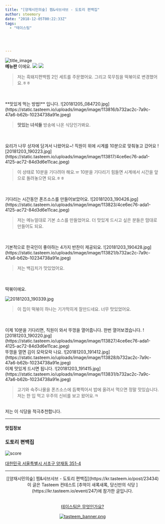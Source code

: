 ```yaml
---
title: "[양재시민의숲] 찜&샤브샤브 - 도토리 편백집"
author: steemory
date: "2018-12-05T00:22:33Z"
tags:
  - "테이스팀"
  
  
  
  
---
```

![title_image](https://static.tasteem.io/uploads/3843/post/23434/content_726a9b44-246e-4b75-b47b-68cb937faf24.jpeg)
<br/>
**메뉴판** 이에요.
![](https://static.tasteem.io/uploads/image/image/113814/4ce6ec76-ada1-4125-ac72-84d3d6e11cac.jpeg)
![](https://static.tasteem.io/uploads/image/image/113815/b732ac2c-7a9c-47a6-b62b-10234738a91e.jpeg)

> 저는 흑돼지편백찜 2인 세트를 주문했어요. 그리고 묵무침을 떡볶이로 변경했어요.ㅎㅎ

<br>
<br>
**맛있게 먹는 방법!** 입니다.
![20181205_084720.jpg](https://static.tasteem.io/uploads/image/image/113816/b732ac2c-7a9c-47a6-b62b-10234738a91e.jpeg)

> **맛있는 녀석들** 방송에 나온 식당인가봐요.

<br>
<br>
요리가 나무 상자에 담겨서 나왔어요~! 직원이 위에 시계를 10분으로 맞춰놓고 갔어요
![20181203_190223.jpg](https://static.tasteem.io/uploads/image/image/113817/4ce6ec76-ada1-4125-ac72-84d3d6e11cac.jpeg)

> 이 상태로 10분을 기다려야 해요.ㅠ 10분을 기다리기 힘들면 시계에서 시간을 앞으로 돌려놓으면 되요.ㅎㅎ

<br>
<br>
기다리는 시간동안 폰즈소스를 만들어보았어요.
![20181203_190426.jpg](https://static.tasteem.io/uploads/image/image/113823/4ce6ec76-ada1-4125-ac72-84d3d6e11cac.jpeg)

> 저는 메뉴얼대로 기본 소스를 만들었어요. 더 맛있게 드시고 싶은 분들은 맘대로 만들어도 되요.

<br>
<br>
기본적으로 한국인이 좋아하는 4가지 반찬이 제공되요.
![20181203_190428.jpg](https://static.tasteem.io/uploads/image/image/113821/b732ac2c-7a9c-47a6-b62b-10234738a91e.jpeg)

> 저는 백김치가 맛있었어요.

<br>
<br>
떡볶이에요.

![20181203_190339.jpg](https://static.tasteem.io/uploads/image/image/113826/4ce6ec76-ada1-4125-ac72-84d3d6e11cac.jpeg)

> 이 집이 떡볶이 하나는 기가막히게 잘만드네요. 너무 맛있었어요.

<br>
<br>
이제 10분을 기다리면, 직원이 와서 뚜껑을 열어줍니다. 한번 열어보겠습니다.
![20181203_190220.jpg](https://static.tasteem.io/uploads/image/image/113827/4ce6ec76-ada1-4125-ac72-84d3d6e11cac.jpeg)

<br>
뚜껑을 열면 김이 모락모락 나요.
![20181203_191412.jpg](https://static.tasteem.io/uploads/image/image/113828/b732ac2c-7a9c-47a6-b62b-10234738a91e.jpeg)

<br>
이제 맛있게 드시면 됩니다.
![20181203_191415.jpg](https://static.tasteem.io/uploads/image/image/113831/b732ac2c-7a9c-47a6-b62b-10234738a91e.jpeg)

> 고기와 숙주나물을 폰즈소스에 듬뿍찍어서 밥에 올려서 먹으면 정말 맛있습니다. 저는 한 입 먹고 우주의 신비를 보고 왔어요.ㅋ

<br>
저는 이 식당을 적극추천합니다.

---------------------
#### 맛집정보
### 도토리 편백집
![score](https://static.tasteem.io/images/steem/1Crowns.png)

[대한민국 서울특별시 서초구 양재동 351-4](https://kr.tasteem.io/post/23434#map)

-----------------------------------------
<center>[[양재시민의숲] 찜&샤브샤브 - 도토리 편백집](https://kr.tasteem.io/post/23434)
<br/>이 글은 Tasteem 컨테스트
 [추억이 새록새록, 당신만의 식당 ](https://kr.tasteem.io/event/247)에 참가한 글입니다.

<br/>[테이스팀은 무엇인가요?](https://kr.tasteem.io/about)

[![tasteem_banner.png](https://static.tasteem.io/images/tasteem_banner_v3.png)](https://kr.tasteem.io)</center>